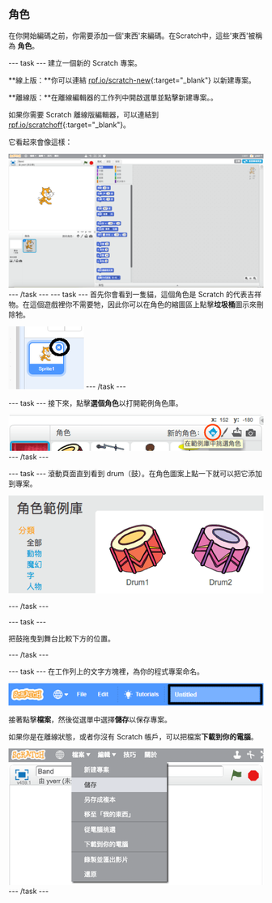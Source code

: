 ## 角色

在你開始編碼之前，你需要添加一個'東西'來編碼。在Scratch中，這些'東西'被稱為 **角色**。

\--- task \--- 建立一個新的 Scratch 專案。

**線上版：**你可以連結 [rpf.io/scratch-new](http://rpf.io/scratch-new){:target="_blank"} 以新建專案。

**離線版：**在離線編輯器的工作列中開啟選單並點擊新建專案。。

如果你需要 Scratch 離線版編輯器，可以連結到 [rpf.io/scratchoff](http://rpf.io/scratchoff){:target="_blank"}。

它看起來會像這樣：

![截圖](images/band-scratch.png) \--- /task \--- \--- task \--- 首先你會看到一隻貓，這個角色是 Scratch 的代表吉祥物。在這個遊戲裡你不需要牠，因此你可以在角色的縮圖區上點擊**垃圾桶**圖示來刪除牠。

![截圖](images/band-delete-annotated.png) \--- /task \---

\--- task \--- 接下來，點擊**選個角色**以打開範例角色庫。

![截圖](images/band-sprite-library.png) \--- /task \---

\--- task \--- 滾動頁面直到看到 drum（鼓）。在角色圖案上點一下就可以把它添加到專案。

![截圖](images/band-sprite-drum.png)

\--- /task \---

\--- task \---

把鼓拖曳到舞台比較下方的位置。

\--- /task \---

\--- task \--- 在工作列上的文字方塊裡，為你的程式專案命名。

![名稱](images/band-name-annotated.png)

接著點擊**檔案**，然後從選單中選擇**儲存**以保存專案。

如果你是在離線狀態，或者你沒有 Scratch 帳戶，可以把檔案**下載到你的電腦**。

![截圖](images/band-save.png) \--- /task \---
